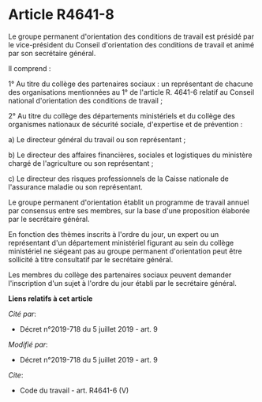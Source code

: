 # Article R4641-8

Le groupe permanent d'orientation des conditions de travail est présidé par le vice-président du Conseil d'orientation des
conditions de travail et animé par son secrétaire général.

Il comprend :

1° Au titre du collège des partenaires sociaux : un représentant de chacune des organisations mentionnées au 1° de l'article
R. 4641-6 relatif au Conseil national d'orientation des conditions de travail ;

2° Au titre du collège des départements ministériels et du collège des organismes nationaux de sécurité sociale, d'expertise
et de prévention :

a) Le directeur général du travail ou son représentant ;

b) Le directeur des affaires financières, sociales et logistiques du ministère chargé de l'agriculture ou son représentant ;

c) Le directeur des risques professionnels de la Caisse nationale de l'assurance maladie ou son représentant.

Le groupe permanent d'orientation établit un programme de travail annuel par consensus entre ses membres, sur la base d'une
proposition élaborée par le secrétaire général.

En fonction des thèmes inscrits à l'ordre du jour, un expert ou un représentant d'un département ministériel figurant au sein
du collège ministériel ne siégeant pas au groupe permanent d'orientation peut être sollicité à titre consultatif par le
secrétaire général.

Les membres du collège des partenaires sociaux peuvent demander l'inscription d'un sujet à l'ordre du jour établi par le
secrétaire général.

**Liens relatifs à cet article**

_Cité par_:

  - Décret n°2019-718 du 5 juillet 2019 - art. 9

_Modifié par_:

  - Décret n°2019-718 du 5 juillet 2019 - art. 9

_Cite_:

  - Code du travail - art. R4641-6 (V)
